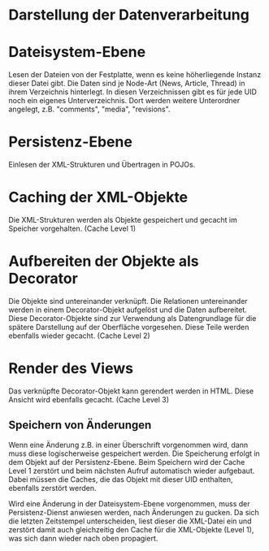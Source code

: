 Darstellung der Datenverarbeitung
=================================

# Dateisystem-Ebene
Lesen der Dateien von der Festplatte, wenn es keine höherliegende Instanz dieser Datei gibt. Die Daten sind je Node-Art (News, Article, Thread) in
ihrem Verzeichnis hinterlegt. In diesen Verzeichnissen gibt es für jede UID noch ein eigenes Unterverzeichnis. Dort werden weitere Unterordner
angelegt, z.B. "comments", "media", "revisions".

# Persistenz-Ebene
Einlesen der XML-Strukturen und Übertragen in POJOs.

# Caching der XML-Objekte
Die XML-Strukturen werden als Objekte gespeichert und gecacht im Speicher vorgehalten. (Cache Level 1)

# Aufbereiten der Objekte als Decorator
Die Objekte sind untereinander verknüpft. Die Relationen untereinander werden in einem Decorator-Objekt aufgelöst und die Daten aufbereitet. Diese Decorator-Objekte sind zur Verwendung als Datengrundlage für die spätere Darstellung auf der Oberfläche vorgesehen. Diese Teile werden ebenfalls wieder gecacht. (Cache Level 2)

# Render des Views
Das verknüpfte Decorator-Objekt kann gerendert werden in HTML. Diese Ansicht wird ebenfalls gecacht. (Cache Level 3)

## Speichern von Änderungen
Wenn eine Änderung z.B. in einer Überschrift vorgenommen wird, dann muss diese logischerweise gespeichert werden. Die Speicherung erfolgt in dem Objekt auf der Persistenz-Ebene. Beim Speichern wird der Cache Level 1 zerstört und beim nächsten Aufruf automatisch wieder aufgebaut. Dabei müssen die Caches, die das Objekt mit dieser UID enthalten, ebenfalls zerstört werden.

Wird eine Änderung in der Dateisystem-Ebene vorgenommen, muss der Persistenz-Dienst anwiesen werden, nach Änderungen zu gucken. Da sich die letzten Zeitstempel unterscheiden, liest dieser die XML-Datei ein und zerstört damit auch gleichzeitig den Cache für die XML-Objekte (Level 1), was sich dann wieder nach oben propagiert.


